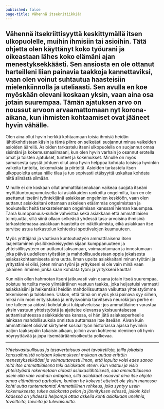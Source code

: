 ```yaml
---
published: false
page-title: Vähennä itsekritiikkiä!
---
```

## Vähennä itsekriittisyyttä keskittymällä itsen ulkopuolelle, muihin ihmisiin tai asioihin. Tätä ohjetta olen käyttänyt koko työurani ja oikeastaan lähes koko elämäni ajan menestyksekkäästi. Sen ansiosta en ole ottanut harteilleni liian painavia taakkoja kannettaviksi, vaan olen voinut suhtautua haasteisiin mielenkiinnolla ja uteliaasti. Sen avulla en koe myöskään olevani koskaan yksin, vaan aina osa jotain suurempaa. Tämän ajatuksen arvo on noussut arvoon arvaamattomaan nyt korona-aikana, kun ihmisten kohtaamiset ovat jääneet hyvin vähälle.

Olen aina ollut hyvin herkkä kohtaamaan toisia ihmisiä heidän lähtökohdistaan käsin ja tämä piirre on selkeästi suojannut minua vaikeiden asioiden äärellä. Asioiden tarkastelu itseni ulkopuolella on suojannut omaa sisintäni ja kokemusmaailmaani, kun olen hyvin varhain jo osannut erotella omat ja toisten ajatukset, tunteet ja kokemukset. Minulle on myös samaisesta syystä johtuen ollut aina hyvin helppoa kohdata toisissa hyvinkin vaikeita tunteita, kokemuksia ja piirteitä. Asioiden tarkastelu itsen ulkopuolelta antaa niille tilaa ja tuo sopivasti etäisyyttä uskaltaa kohdata niitä silmästä silmään.

Minulle ei ole koskaan ollut ammattilaisenakaan vaikeaa suojata itseäni myötätuntouupumukselta tai asiakkaiden rankoilta ongelmilta, kun en ole asettanut itseäni työntekijänä asiakkaan ongelmien keskiöön, vaan olen auttanut asiakkaitani ottamaan askeleen etäämmäs ongelmistaan ja houkutellut heitä tarkastelemaan ongelmiaan kanssani hieman kauempaa. Tämä kumppanuus-suhde vahvistaa sekä asiakkaan että ammattilaisen toimijuutta, sillä siinä ollaan selkeästi yhdessä tasa-arvoisina ihmisinä tarkastelemassa asiakkaan haasteita eri näkökulmista, eikä asiakkaan itse tarvitse astua tarkastelun kohteeksi spottivalojen kuumuuteen.

Myös yrittäjänä ja vaativan kuntoutustyön ammattilaisena itsen laajentaminen yksilökeskeisyyden sijaan kumppanuuteen ja yhteisöllisyyteen on auttanut jaksamaan, voimaantumaan ja innostumaan joka päivä uudelleen työstään ja mahdollisuudestaan oppia jokaisesta asiakaskohtaamisesta aina uutta. Ilman upeita asiakkaitani minun työtäni ja yritystäni ei olisi, joten minun työni ja yritykseni ei ole vain minä vaan jokainen ihminen jonka saan kohdata työni ja yritykseni kautta!

Kun näin ollen hahmotan itseni jatkuvasti vain osana jotain itseä suurempaa, poistuu harteilta myös ylimääräinen vastuun taakka, joka heijastuisi varmasti asiakkaisiini ja heikentäisi heidän mahdollisuuttaan vaikuttaa yhteistyömme tekemiseen ja tulokseen. Uskon, että tämä on myös yksi painava syy siihen, miksi niin moni erityistukea ja erityisvoimia tarvitseva neurokirjon perhe ei koe tulleensa aidosti kohdatuksi tukipalveluissa: jos ammattilainen varastaa yksin vastuun yhteistyöstä ja ajattelee olevansa yksisuuntaisessa auttamisuhteessa asiakkaidensa kanssa, ei hän jätä asiakasperheelle lainkaan mahdollisuuksia onnistua auttamaan itse itseään. Aivan kuin ammattilaiset olisivat siirtyneet sosiaalityön historiassa ajassa hyvinkin paljon taaksepäin takaisin aikaan, jolloin avun kohteena oleminen oli hyvin nöyryyttävää ja jopa itsemääräämisoikeutta polkevaa. 

___

_Yhteisvastuullisuus ja tasavertaisuus ovat tavoitetiloja, joilla jokaista kanssaihmistä voidaan kokemukseni mukaan auttaa erittäin menestyksekkäästi ja voimauttavasti ilman, että lopulta voisi edes sanoa mitä itse ammattilaisena teki asiakkaan eteen. Kun vastuu ja visio yhteistyöstä rakennetaan aidosti asiakaslähtöisesti, saa ammattilaisena usein olla vain vauhdin antajana, sillä asiakkaat osaavat aina itse ohjata omaa elämäänsä parhaiten, kunhan he kokevat etteivät ole yksin menossa kohti uutta tuntematonta! Ammattillinen rohkeus, joka syntyy usein kokemuksesta, tukee asiakasta pelon ja jännityksen edessä, jolloin käsi kädessä on yhdessä helpompi ottaa askelia kohti asiakkaan unelmia, tavoitteita, toiveita ja tulevaisuutta._
